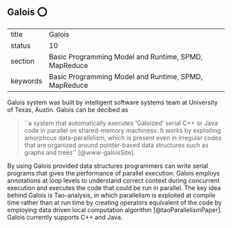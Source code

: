 ## Galois :o:


|          |                                                      |
| -------- | ---------------------------------------------------- |
| title    | Galois                                               | 
| status   | 10                                                   |
| section  | Basic Programming Model and Runtime, SPMD, MapReduce |
| keywords | Basic Programming Model and Runtime, SPMD, MapReduce |


     
Galois system was built by intelligent software systems team at
University of Texas, Austin. Galois can be decibed as

> ``a system that automatically executes 'Galoized' serial C++ or Java
> code in parallel on shared-memory machinesv. It
> works by exploiting amorphous data-parallelism, which is present
> even in irregular codes that are organized around pointer-based data
> structures such as graphs and trees'' [@www-galoisSite].

By using Galois provided data
structures programmers can write serial programs that gives the
performance of parallel execution. Galois employs annotations at loop
levels to understand correct context during concurrent execution and
executes the code that could be run in parallel. The key idea behind
Galois is Tao-analysis, in which parallelism is exploited at compile
time rather than at run time by creating operators equivalent of the
code by employing data driven local computation
algorithm [@taoParallelismPaper]. Galois currently supports C++
and Java.


     

